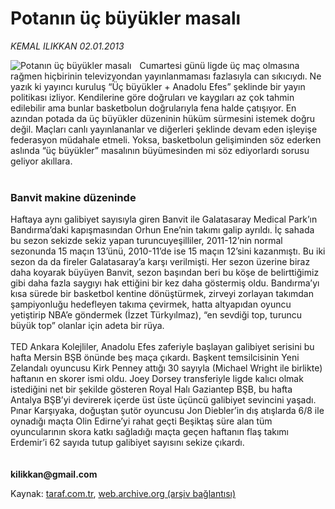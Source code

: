 # Potanın üç büyükler masalı

*KEMAL ILIKKAN 02.01.2013*

<div class="yazi"><img align="left" alt="Potanın üç büyükler masalı" border="0" src="http://www.taraf.com.tr/fotoraflar/makaleler/potanin-uc-buyukler-masali_8764_orijinal.jpg" style="border-right-width:10px; border-color:#FFFFFF"/>Cumartesi günü ligde üç maç olmasına rağmen hiçbirinin televizyondan yayınlanmaması fazlasıyla can sıkıcıydı. Ne yazık ki yayıncı kuruluş “Üç büyükler + Anadolu Efes” şeklinde bir yayın politikası izliyor. Kendilerine göre doğruları ve kaygıları az çok tahmin edilebilir ama bunlar basketbolun doğrularıyla fena halde çatışıyor. En azından potada da üç büyükler düzeninin hüküm sürmesini istemek doğru değil. Maçları canlı yayınlananlar ve diğerleri şeklinde devam eden işleyişe federasyon müdahale etmeli. Yoksa, basketbolun gelişiminden söz ederken aslında “üç büyükler” masalının büyümesinden mi söz ediyorlardı sorusu geliyor akıllara.<br/><br/>
<h3>Banvit makine düzeninde</h3>Haftaya aynı galibiyet sayısıyla giren Banvit ile Galatasaray Medical Park’ın Bandırma’daki kapışmasından Orhun Ene’nin takımı galip ayrıldı. İç sahada bu sezon sekizde sekiz yapan turuncuyeşilliler, 2011-12’nin normal sezonunda 15 maçın 13’ünü, 2010-11’de ise 15 maçın 12’sini kazanmıştı. Bu iki sezon da da fireler Galatasaray’a karşı verilmişti. Her sezon üzerine biraz daha koyarak büyüyen Banvit, sezon başından beri bu köşe de belirttiğimiz gibi daha fazla saygıyı hak ettiğini bir kez daha göstermiş oldu. Bandırma’yı kısa sürede bir basketbol kentine dönüştürmek, zirveyi zorlayan takımdan şampiyonluğu hedefleyen takıma çevirmek, hatta altyapıdan oyuncu yetiştirip NBA’e göndermek (İzzet Türkyılmaz), “en sevdiği top, turuncu büyük top” olanlar için adeta bir rüya.<br/><br/>TED Ankara Kolejliler, Anadolu Efes zaferiyle başlayan galibiyet serisini bu hafta Mersin BŞB önünde beş maça çıkardı. Başkent temsilcisinin Yeni Zelandalı oyuncusu Kirk Penney attığı 30 sayıyla (Michael Wright ile birlikte) haftanın en skorer ismi oldu. Joey Dorsey transferiyle ligde kalıcı olmak istediğini net bir şekilde gösteren Royal Halı Gaziantep BŞB, bu hafta Antalya BŞB’yi devirerek içerde üst üste üçüncü galibiyet sevincini yaşadı. Pınar Karşıyaka, doğuştan şutör oyuncusu Jon Diebler’in dış atışlarda 6/8 ile oynadığı maçta Olin Edirne’yi rahat geçti Beşiktaş süre alan tüm oyuncularının skora katkı sağladığı maçta geçen haftanın flaş takımı Erdemir’i 62 sayıda tutup galibiyet sayısını sekize çıkardı.<br/><br/><br/><strong>kilikkan@gmail.com</strong><br/>
</div>

Kaynak: [taraf.com.tr](http://www.taraf.com.tr/kemal-ilikkan/makale-potanin-uc-buyukler-masali.htm), [web.archive.org (arşiv bağlantısı)](http://web.archive.org/web/20131107102035/http://www.taraf.com.tr/kemal-ilikkan/makale-potanin-uc-buyukler-masali.htm)
